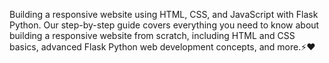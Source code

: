 Building a responsive website using HTML, CSS, and JavaScript with Flask Python. Our step-by-step guide covers everything you need to know about building a responsive website from scratch, including HTML and CSS basics, advanced Flask Python web development concepts, and more.⚡️❤️
